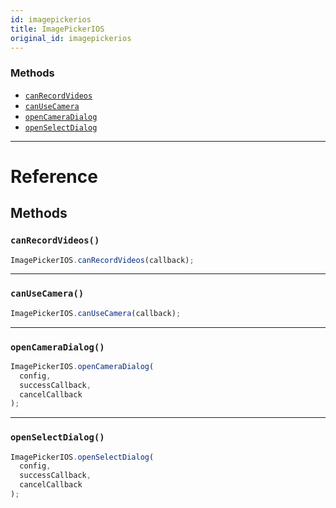 ```yaml
---
id: imagepickerios
title: ImagePickerIOS
original_id: imagepickerios
---
```


### Methods

- [`canRecordVideos`](imagepickerios.md#canrecordvideos)
- [`canUseCamera`](imagepickerios.md#canusecamera)
- [`openCameraDialog`](imagepickerios.md#opencameradialog)
- [`openSelectDialog`](imagepickerios.md#openselectdialog)

---

# Reference

## Methods

### `canRecordVideos()`

```jsx
ImagePickerIOS.canRecordVideos(callback);
```

---

### `canUseCamera()`

```jsx
ImagePickerIOS.canUseCamera(callback);
```

---

### `openCameraDialog()`

```jsx
ImagePickerIOS.openCameraDialog(
  config,
  successCallback,
  cancelCallback
);
```

---

### `openSelectDialog()`

```jsx
ImagePickerIOS.openSelectDialog(
  config,
  successCallback,
  cancelCallback
);
```
